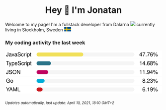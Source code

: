 <h1 align="center">
  Hey 👋 I'm Jonatan
</h1>

Welcome to my page! 
I'm a fullstack developer from Dalarna <img src="https://github.com/JonatanLindstroom/JonatanLindstroom/blob/master/resources/dalahorse.png" height="16px" /> currently living in Stockholm, Sweden <img src="https://github.com/JonatanLindstroom/JonatanLindstroom/blob/master/resources/sweden.png" height="14px" />

### My coding activity the last week

  ![](https://github.com/JonatanLindstroom/JonatanLindstroom/blob/master/images/JavaScript.svg)
  ![](https://github.com/JonatanLindstroom/JonatanLindstroom/blob/master/images/TypeScript.svg)
  ![](https://github.com/JonatanLindstroom/JonatanLindstroom/blob/master/images/JSON.svg)
  ![](https://github.com/JonatanLindstroom/JonatanLindstroom/blob/master/images/Go.svg)
  ![](https://github.com/JonatanLindstroom/JonatanLindstroom/blob/master/images/YAML.svg)

<sub>*Updates automatically, last update: April 10, 2021, 18:10 GMT+2*</sub>
